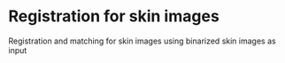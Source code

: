 # Registration for skin images
Registration and matching for skin images using binarized skin images as input 
